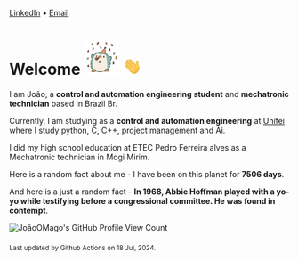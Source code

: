 [LinkedIn](https://www.linkedin.com/in/joão-pedro-gozzoli-b95641301/) &bull;
[Email](joaopedrogozzoli@gmail.com)

# Welcome <img src="happy.gif" height="64px" /> <img src="wave.gif" height="32px" />

I am João, a  **control and automation engineering student** and **mechatronic technician** based in Brazil Br.

Currently, I am studying as a **control and automation engineering** at [Unifei](https://unifei.edu.br) where I study python, C, C++, project management and Ai.

I did my high school education at ETEC Pedro Ferreira alves as a Mechatronic technician in Mogi Mirim.

Here is a random fact about me - I have been on this planet for **7506 days**.

And here is a just a random fact -  **In 1968, Abbie Hoffman played with a yo-yo while testifying before a congressional committee. He was found in contempt**.

![JoãoOMago's GitHub Profile View Count](https://komarev.com/ghpvc/?username=JoaoOMago)

<sub>Last updated by Github Actions on 18 Jul, 2024.</sub>
